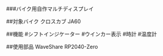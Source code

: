 ###バイク用自作マルチディスプレイ

##対象バイク
クロスカブ JA60

##機能
#シフトインジケーター
#ウインカー表示
#時計
#温度計

##使用部品
WaveShare RP2040-Zero

